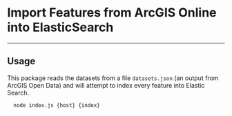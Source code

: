 # Import Features from ArcGIS Online into ElasticSearch 
-------------- 

## Usage

This package reads the datasets from a file `datasets.json` (an output from ArcGIS Open Data) and will attempt to index every feature into Elastic Search. 

  ```
    node index.js {host} {index}
  ```
